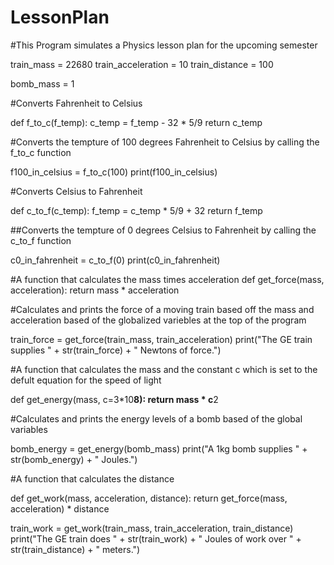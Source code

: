 # LessonPlan
#This Program simulates a Physics lesson plan for the upcoming semester

train_mass = 22680
train_acceleration = 10
train_distance = 100

bomb_mass = 1

#Converts Fahrenheit to Celsius

def f_to_c(f_temp):
  c_temp = f_temp - 32 * 5/9
  return c_temp
 
#Converts the tempture of 100 degrees Fahrenheit to Celsius by calling the f_to_c function

f100_in_celsius = f_to_c(100)
print(f100_in_celsius)

#Converts Celsius to Fahrenheit

def c_to_f(c_temp):
  f_temp = c_temp * 5/9 + 32
  return f_temp

##Converts the tempture of 0 degrees Celsius to Fahrenheit by calling the c_to_f function

c0_in_fahrenheit = c_to_f(0)
print(c0_in_fahrenheit)

#A function that calculates the mass times acceleration 
def get_force(mass, acceleration):
  return mass * acceleration

#Calculates and prints the force of a moving train based off the mass and acceleration based of the globalized variebles at the top of the program

train_force = get_force(train_mass, train_acceleration) 
print("The GE train supplies " +  str(train_force) + " Newtons of force.")

#A function that calculates the mass and the constant c which is set to the defult equation for the speed of light

def get_energy(mass, c=3*10**8):
  return mass * c**2

#Calculates and prints the energy levels of a bomb based of the global variables 

bomb_energy = get_energy(bomb_mass)
print("A 1kg bomb supplies " + str(bomb_energy) + " Joules.")

#A function that calculates the distance

def get_work(mass, acceleration, distance):
  return get_force(mass, acceleration) * distance

train_work = get_work(train_mass, train_acceleration, train_distance)
print("The GE train does " + str(train_work) + " Joules of work over " + str(train_distance) + " meters.")
  
  
